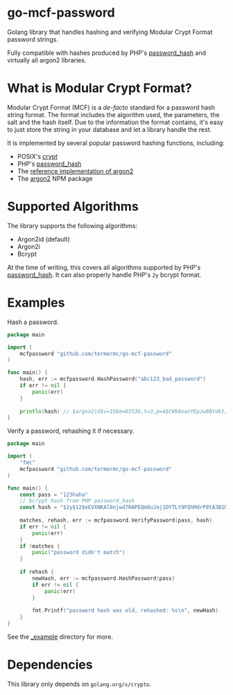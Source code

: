 # go-mcf-password

Golang library that handles hashing and verifying Modular Crypt Format password strings.

Fully compatible with hashes produced by PHP's [password_hash](https://www.php.net/manual/en/function.password-hash.php) and virtually all argon2 libraries.

# What is Modular Crypt Format?

Modular Crypt Format (MCF) is a *de-facto* standard for a password hash string format.
The format includes the algorithm used, the parameters, the salt and the hash itself.
Due to the information the format contains, it's easy to just store the string in your database and let a library handle the rest.

It is implemented by several popular password hashing functions, including:
 - POSIX's [crypt](https://en.wikipedia.org/wiki/Crypt_(C))
 - PHP's [password_hash](https://www.php.net/manual/en/function.password-hash.php)
 - The [reference implementation of argon2](https://github.com/P-H-C/phc-winner-argon2)
 - The [argon2](https://www.npmjs.com/package/argon2) NPM package

# Supported Algorithms

The library supports the following algorithms:
 - Argon2id (default)
 - Argon2i
 - Bcrypt

At the time of writing, this covers all algorithms supported by PHP's [password_hash](https://www.php.net/manual/en/function.password-hash.php).
It can also properly handle PHP's `2y` bcrypt format.

# Examples

Hash a password.

```go
package main

import (
	mcfpassword "github.com/termermc/go-mcf-password"
)

func main() {
	hash, err := mcfpassword.HashPassword("abc123_bad_password")
	if err != nil {
		panic(err)
	}
	
	println(hash) // $argon2id$v=19$m=65536,t=3,p=4$CWk8oanYEpzw8BtUkt/n6g$nzFamtDqeupREf7LOP+EJxz+KhYfz3Bg8pPrrE/LZVg
}
```

Verify a password, rehashing it if necessary.

```go
package main

import (
	"fmt"
	mcfpassword "github.com/termermc/go-mcf-password"
)

func main() {
	const pass = "123haha"
	// bcrypt hash from PHP password_hash
	const hash = "$2y$12$eEVXNKAl0njwd7RAPEQm8uJoj1DYTLt9FQhMdrP8tA3B1MY.ZfWGC"
	
	matches, rehash, err := mcfpassword.VerifyPassword(pass, hash)
	if err != nil {
		panic(err)
	}
	if !matches {
		panic("password didn't match")
	}
	
	if rehash {
		newHash, err := mcfpassword.HashPassword(pass)
		if err != nil {
			panic(err)
		}
		
		fmt.Printf("password hash was old, rehashed: %s\n", newHash)
	}
}
```

See the [_example](_example) directory for more.

# Dependencies

This library only depends on `golang.org/x/crypto`.
